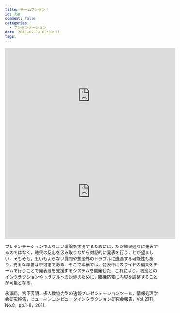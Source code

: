 ```yaml
---
title: チームプレゼン！
id: 758
comment: false
categories:
  - プレゼンテーション
date: 2011-07-28 02:58:17
tags:
---
```



<iframe width="560" height="315" src="https://www.youtube.com/embed/hnKkoTXSYb8" frameborder="0" allowfullscreen></iframe>



<iframe width="560" height="315" src="https://www.youtube.com/embed/oPLW-NFELZg" frameborder="0" allowfullscreen></iframe>

<!--more-->
プレゼンテーションでよりよい議論を実現するためには，ただ練習通りに発表するのではなく，聴衆の反応を汲み取りながら対話的に発表を行うことが望ましい．そもそも，思いもよらない質問や想定外のトラブルに遭遇する可能性もあり，完全な準備は不可能である．そこで本稿では，発表中にスライドの編集をチームで行うことで発表者を支援するシステムを開発した．これにより，聴衆とのインタラクションやトラブルへの対処のために，臨機応変に内容を調整することが可能となる．

永瀨翔，宮下芳明．多人数協力型の速報プレゼンテーションツール，情報処理学会研究報告，ヒューマンコンピュータインタラクション研究会報告，Vol.2011，No.8，pp.1-8，2011\.
